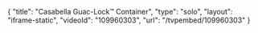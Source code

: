 {
    "title": "Casabella Guac-Lock&trade; Container",
    "type": "solo",
    "layout": "iframe-static",
    "videoId": "109960303",
    "url": "\/tvpembed\/109960303"
}
